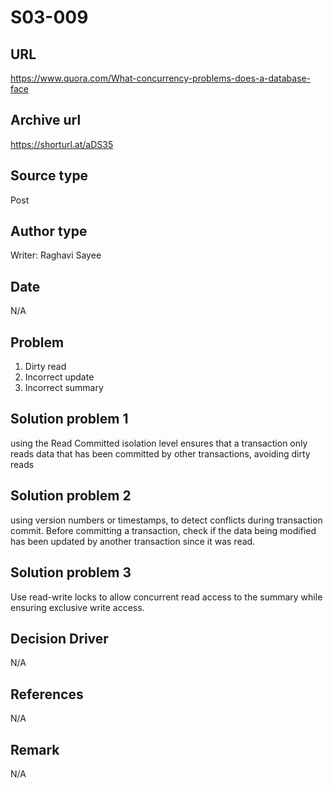 # S03-009

## URL 
https://www.quora.com/What-concurrency-problems-does-a-database-face

## Archive url 
https://shorturl.at/aDS35

## Source type 
Post

## Author type 
Writer: Raghavi Sayee

## Date 
N/A

## Problem 
1. Dirty read
2. Incorrect update
3. Incorrect summary

## Solution problem 1
using the Read Committed isolation level ensures that a transaction only reads data that has been committed by other transactions, avoiding dirty reads

## Solution problem 2
using version numbers or timestamps, to detect conflicts during transaction commit. Before committing a transaction, check if the data being modified has been updated by another transaction since it was read. 

## Solution problem 3 
Use read-write locks to allow concurrent read access to the summary while ensuring exclusive write access. 

## Decision Driver 
N/A

## References 
N/A

## Remark
N/A